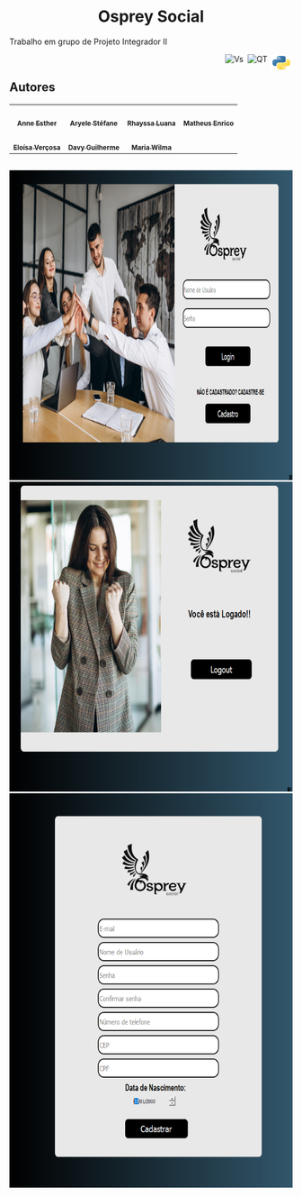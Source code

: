 ## <h1 align="center"> Osprey Social </h1>
Trabalho em grupo de Projeto Integrador II

<img align="right" alt="Python" height="30" width="40" src="https://raw.githubusercontent.com/devicons/devicon/master/icons/python/python-original.svg">
<img align="right" alt="QT" height="30" width="40" src="https://user-images.githubusercontent.com/22009014/29492240-5db7c164-8597-11e7-89f2-585a018d4ade.png">
<img align="right" alt="Vs" height="30" width="40" src="https://upload.wikimedia.org/wikipedia/commons/thumb/9/9a/Visual_Studio_Code_1.35_icon.svg/2048px-Visual_Studio_Code_1.35_icon.svg.png">

<br>

## Autores
<table align="center">
  <tr>
    <td align="center"><a href="https://github.com/anneestherlf"><img style="border-radius: 50%;" src="https://avatars.githubusercontent.com/u/102173382?s=400&u=e4314f2b1eaeed0555cd83eb43da3814af541bb1&v=4" width="100px;" alt=""/><br /><sub><b>Anne Esther</b></sub></a><br /><a href="https://rocketseat.com.br/" title="Rocketseat"></a></td>
    <td align="center"><a href="https://github.com/aryelestefanee"><img style="border-radius: 50%;" src="https://avatars.githubusercontent.com/u/102174974?v=4" width="100px;" alt=""/><br /><sub><b>Aryele Stéfane</b></sub></a><br /><a href="https://rocketseat.com.br/" title="Rocketseat"></a></td>
    <td align="center"><a href="https://github.com/rhayssa25"><img style="border-radius: 50%;" src="https://avatars.githubusercontent.com/u/102174511?v=4" width="100px;" alt=""/><br /><sub><b>Rhayssa Luana</b></sub></a><br /><a href="https://rocketseat.com.br/" title="Rocketseat"></a></td>
    <td align="center"><a href="https://github.com/matheusenricocsb"><img style="border-radius: 50%;" src="https://avatars.githubusercontent.com/u/102174772?v=4" width="100px;" alt=""/><br /><sub><b>Matheus Enrico</b></sub></a><br /><a href="https://rocketseat.com.br/" title="Rocketseat"></a></td>
  </tr>
  <tr>
    <td align="center"><a href="https://github.com/eloisav"><img style="border-radius: 50%;" src="https://avatars.githubusercontent.com/u/102173876?v=4" width="100px;" alt=""/><br /><sub><b>Eloísa Verçosa</b></sub></a><br /><a href="https://rocketseat.com.br/" title="Rocketseat"></a></td>
    <td align="center"><a href="https://github.com/DavyGFLima"><img style="border-radius: 50%;" src="https://avatars.githubusercontent.com/u/102173346?v=4" width="100px;" alt=""/><br /><sub><b>Davy Guilherme</b></sub></a><br /><a href="https://rocketseat.com.br/" title="Rocketseat"></a></td>
    <td align="center"><a href="https://github.com/mwilma"><img style="border-radius: 50%;" src="https://avatars.githubusercontent.com/u/102175518?v=4" width="100px;" alt=""/><br /><sub><b>Maria Wilma</b></sub></a><br /><a href="https://rocketseat.com.br/" title="Rocketseat"></a></td>
    <td align="center"><a href=""><img style="border-radius: 50%;" src="" width="100px;" alt=""/><br /><sub><b></b></sub></a><br /><a href="https://rocketseat.com.br/" title="Rocketseat"></a>  <a href="https://blog.rocketseat.com.br/" title="Blog"></a></td>
  </tr>
</table>

## 
<div align="center">
<img src="https://raw.githubusercontent.com/anneestherlf/Osprey-Social/main/images/updatetela1.PNG" height="550">
<img src="https://raw.githubusercontent.com/anneestherlf/Osprey-Social/main/images/updatetela2.PNG" height="550">
<img src="https://raw.githubusercontent.com/anneestherlf/Osprey-Social/main/images/updatetela3.PNG" height="700">
</div>
